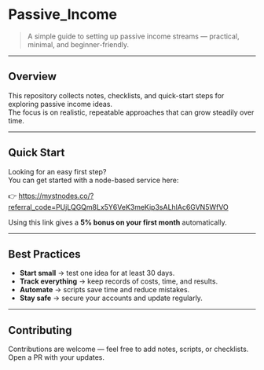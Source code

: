 # Passive_Income

> A simple guide to setting up passive income streams — practical, minimal, and beginner-friendly.

---

## Overview

This repository collects notes, checklists, and quick-start steps for exploring passive income ideas.  
The focus is on realistic, repeatable approaches that can grow steadily over time.

---

## Quick Start

Looking for an easy first step?  
You can get started with a node-based service here:  

👉 https://mystnodes.co/?referral_code=PUjLQGQm8Lx5Y6VeK3meKip3sALhlAc6GVN5WfVO  

Using this link gives a **5% bonus on your first month** automatically.

---

## Best Practices

- **Start small** → test one idea for at least 30 days.  
- **Track everything** → keep records of costs, time, and results.  
- **Automate** → scripts save time and reduce mistakes.  
- **Stay safe** → secure your accounts and update regularly.  

---

## Contributing

Contributions are welcome — feel free to add notes, scripts, or checklists.  
Open a PR with your updates.
